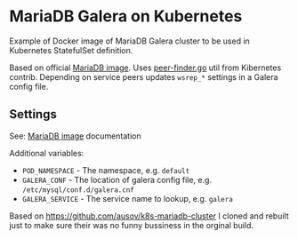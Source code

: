 # MariaDB Galera on Kubernetes

Example of Docker image of MariaDB Galera cluster to be used in Kubernetes StatefulSet 
definition.

Based on official [MariaDB image][mariadb-image].
Uses [peer-finder.go][peer-finder] util from Kibernetes contrib.
Depending on service peers updates `wsrep_*` settings in a Galera config file.

## Settings

See: [MariaDB image][mariadb-image] documentation

Additional variables:

* `POD_NAMESPACE` - The namespace, e.g. `default`
* `GALERA_CONF` - The location of galera config file, e.g. `/etc/mysql/conf.d/galera.cnf`
* `GALERA_SERVICE` - The service name to lookup, e.g. `galera`

[peer-finder]: https://github.com/kubernetes/contrib/blob/master/pets/peer-finder/peer-finder.go
[mariadb-image]: https://hub.docker.com/_/mariadb/

Based on https://github.com/ausov/k8s-mariadb-cluster I cloned and rebuilt just to make sure their was no funny bussiness in the orginal build.
